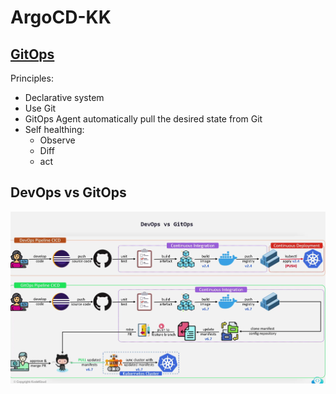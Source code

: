 # ArgoCD-KK

## [GitOps](docs/gitops.md)

Principles:

* Declarative system
* Use Git
* GitOps Agent automatically pull the desired state from Git
* Self healthing:
  * Observe
  * Diff
  * act

## DevOps vs GitOps

![devops_gitops_pipeline](img/devops_gitops_pipeline.png)
